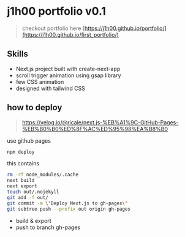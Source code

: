 # j1h00 portfolio v0.1

> checkout portfolio here
> [https://j1h00.github.io/portfolio/](https://j1h00.github.io/first_portfolio/)

## Skills
- Next.js project built with create-next-app 
- scroll trigger animation using gsap library 
- few CSS animation 
- designed with tailwind CSS 

## how to deploy 

>https://velog.io/@ricale/next.js-%EB%A1%9C-GitHub-Pages-%EB%B0%B0%ED%8F%AC%ED%95%98%EA%B8%B0

use github pages 

```bash
npm deploy
```

this contains

```bash
rm -rf node_modules/.cache 
next build 
next export 
touch out/.nojekyll 
git add -f out/ 
git commit -m \"Deploy Next.js to gh-pages\" 
git subtree push --prefix out origin gh-pages
```

- build & export 
- push to branch gh-pages 

